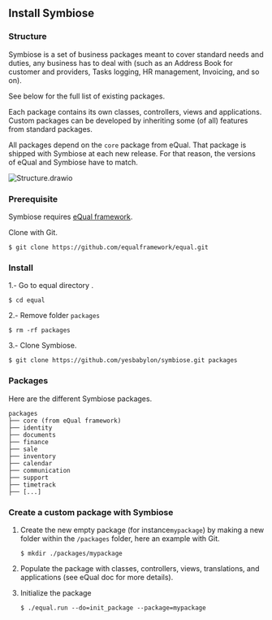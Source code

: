 ## Install Symbiose

### Structure 

Symbiose is a set of business packages meant to cover standard needs and duties, any business has to deal with (such as an Address Book for customer and providers, Tasks logging, HR management, Invoicing, and so on). 

See below for the full list of existing packages.

Each package contains its own classes, controllers, views and applications. Custom packages can be developed by inheriting some (of all) features from standard packages.  

All packages depend on the `core` package from eQual. That package is shipped with Symbiose at each new release. For that reason, the versions of eQual and Symbiose have to match.

![Structure.drawio](../assets/img/Structure.drawio.svg)

### Prerequisite

Symbiose requires [eQual framework](https://github.com/cedricfrancoys/equal).

Clone with Git.

```ssh
$ git clone https://github.com/equalframework/equal.git
```

### Install

1.- Go to equal directory .

```ssh
$ cd equal
```

2.-  Remove folder `packages` 

```ssh
$ rm -rf packages
```

 3.- Clone Symbiose.

```ssh
$ git clone https://github.com/yesbabylon/symbiose.git packages
```

### Packages

 Here are the different Symbiose packages.

```
packages
├── core (from eQual framework)
├── identity
├── documents
├── finance
├── sale
├── inventory
├── calendar
├── communication
├── support
├── timetrack
├── [...]
```

### Create a custom package with Symbiose

1. Create the new empty package (for instance`mypackage`) by making a new folder within the `/packages` folder,  here an example with Git.
    ```ssh
    $ mkdir ./packages/mypackage
    ```

2. Populate the package with classes, controllers, views, translations, and applications (see eQual doc for more details).

3. Initialize the package
    ```ssh
    $ ./equal.run --do=init_package --package=mypackage
    ```
